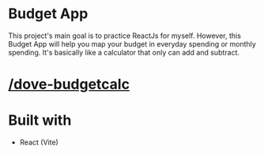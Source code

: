 # Budget App

This project's main goal is to practice ReactJs for myself. However, this Budget App will help you map your budget in everyday spending or monthly spending. It's basically like a calculator that only can add and subtract.

# [/dove-budgetcalc](https://dove-budgetcalc.app/)

# Built with

- React (Vite)
